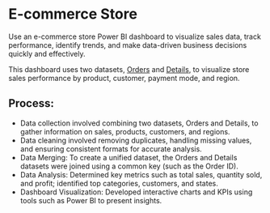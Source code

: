 # E-commerce Store

Use an e-commerce store Power BI dashboard to visualize sales data, track performance, identify trends, and make data-driven business decisions quickly and effectively.

This dashboard uses two datasets, <a href="https://github.com/StephennHub/PowerBIDashboard/blob/main/E-commerce%20Store/Orders.csv">Orders</a> and <a href="https://github.com/StephennHub/PowerBIDashboard/blob/main/E-commerce%20Store/Details.csv">Details</a>, to visualize store sales performance by product, customer, payment mode, and region.

## Process:

- Data collection involved combining two datasets, Orders and Details, to gather information on sales, products, customers, and regions.
- Data cleaning involved removing duplicates, handling missing values, and ensuring consistent formats for accurate analysis.
- Data Merging: To create a unified dataset, the Orders and Details datasets were joined using a common key (such as the Order ID).
- Data Analysis: Determined key metrics such as total sales, quantity sold, and profit; identified top categories, customers, and states.
- Dashboard Visualization: Developed interactive charts and KPIs using tools such as Power BI to present insights.

